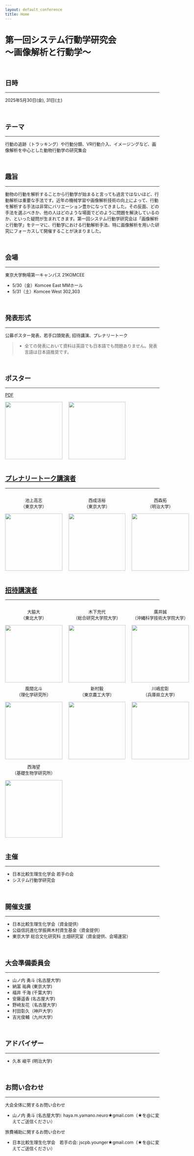 ```yaml
---
layout: default_conference
title: Home
---
```

# 第一回システム行動学研究会 <br> 〜画像解析と行動学〜

<br>

## 日時
***
2025年5月30日(金), 31日(土)

<br>

## テーマ
***
行動の追跡（トラッキング）や行動分類、VR行動介入、イメージングなど、画像解析を中心とした動物行動学の研究集会

<br>

## 趣旨
***
動物の行動を解析することから行動学が始まると言っても過言ではないほど、行動解析は重要な手法です。近年の機械学習や画像解析技術の向上によって、行動を解析する手法は非常にバリエーション豊かになってきました。その反面、どの手法を選ぶべきか、他の人はどのような場面でどのように問題を解決しているのか、といった疑問が生まれてきます。第一回システム行動学研究会は「画像解析と行動学」をテーマに、行動学における行動解析手法、特に画像解析を用いた研究にフォーカスして開催することが決まりました。

<br>

## 会場
***
東京大学駒場第一キャンパス 21KOMCEE
  - 5/30（金）Komcee East MMホール
  - 5/31（土）Komcee West 302,303

<br>

## 発表形式
***
公募ポスター発表、若手口頭発表, 招待講演、プレナリートーク

> - 全ての発表において資料は英語でも日本語でも問題ありません。発表言語は日本語推奨です。

<br>

## ポスター
***
<a href="{{ site.baseurl }}/event_01/images/poster_systems_ethology.pdf" target="_blank" rel="noopener noreferrer">PDF</a>

<div style="display: flex; align-items: center; gap: 20px;">
    <img src="{{ site.baseurl }}/event_01/images/poster_systems_ethology_01.jpg" width="186.66x">
    <img src="{{ site.baseurl }}/event_01/images/poster_systems_ethology_02.jpg" width="186.66px">
</div>

<br>

## [プレナリートーク講演者](/conference01_invited_talk.md)  
***
<div style="display: flex; align-items: center; gap: 20px;">
    <div style="text-align: center;">
        <p>池上高志<br>（東京大学）</p>
        <img src="{{ site.baseurl }}/event_01/images/ikegami.jpg" width="186.66px">
    </div>
    <div style="text-align: center;">
        <p>西成活裕<br>（東京大学）</p>
        <img src="{{ site.baseurl }}/event_01/images/nishinari.jpeg" width="186.66px">
    </div>
    <div style="text-align: center;">
        <p>西森拓<br>（明治大学）</p>
        <img src="{{ site.baseurl }}/event_01/images/nishimori.png" width="186.66px">
    </div>
</div>

<br>

## [招待講演者](/conference01_plenary_talk.md)
***
<div style="display: flex; align-items: center; gap: 20px;">
  <div style="display: flex; flex-direction: column; height: 250px; text-align: center;">
    <p>大脇大<br>（東北大学）</p>
    <img src="{{ site.baseurl }}/event_01/images/owaki.png" width="186.66px" style="margin-top: auto;">
  </div>
  <div style="display: flex; flex-direction: column; height: 250px; text-align: center;">
    <p>木下充代<br>（総合研究大学院大学）</p>
    <img src="{{ site.baseurl }}/event_01/images/kinoshita.png" width="186.66px" style="margin-top: auto;">
  </div>
  <div style="display: flex; flex-direction: column; height: 250px; text-align: center;">
    <p>廣井誠<br>（沖縄科学技術大学院大学）</p>
    <img src="{{ site.baseurl }}/event_01/images/hiroi.jpg" width="186.66px" style="margin-top: auto;">
  </div>
</div>


<div style="display: flex; align-items: center; gap: 20px;">
    <div style="text-align: center;">
        <p>風間北斗<br>（理化学研究所）</p>
        <img src="{{ site.baseurl }}/event_01/images/kazama.jpg" width="186.66px">
    </div>
    <div style="text-align: center;">
        <p>新村毅<br>（東京農工大学）</p>
        <img src="{{ site.baseurl }}/event_01/images/shinmura.jpg" width="186.66px">
    </div>
    <div style="text-align: center;">
        <p>川嶋宏彰<br>（兵庫県立大学）</p>
        <img src="{{ site.baseurl }}/event_01/images/kawashima.png" width="186.66px">
    </div>
</div>

<div style="display: flex; align-items: center; gap: 20px;">
  <div style="text-align: center;">
      <p>西海望<br>（基礎生物学研究所）</p>
      <img src="{{ site.baseurl }}/event_01/images/nishiumi.png" style="width:186.66px; height:auto; object-fit:contain;">
  </div>
  <!-- 空の要素を末尾に追加 -->
  <div style="width: 186.66px;"></div>
  <div style="width: 186.66px;"></div>
</div>

<br>

## 主催
***
- 日本比較生理生化学会 若手の会
- システム行動学研究会

<br>

## 開催支援
***
- 日本比較生理生化学会（資金提供）
- 公益信託進化学振興木村資生基金（資金提供）
- 東京大学 総合文化研究科 土畑研究室（資金提供、会場運営）

<br>

## 大会準備委員会
***
- 山ノ内 勇斗 (名古屋大学)
- 納富 祐典 (東京大学)
- 福井 千海 (千葉大学)
- 安藤遥香 (名古屋大学)
- 野﨑友花（名古屋⼤学）
- 村田彰久（神戸大学）
- 吉光俊輔（九州⼤学）

<br>

## アドバイザー
***
- 久本 峻平 (明治大学)

<br>

## お問い合わせ
***
大会全体に関するお問い合わせ
- 山ノ内 勇斗 (名古屋大学): haya.m.yamano.neuro★gmail.com（★を@に変えてご送信ください）

旅費補助に関するお問い合わせ
- 日本比較生理生化学会　若手の会:  jscpb.younger★gmail.com（★を@に変えてご送信ください）
